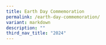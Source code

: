 ```yaml
---
title: Earth Day Commemoration
permalink: /earth-day-commemoration/
variant: markdown
description: ""
third_nav_title: "2024"
---
```

